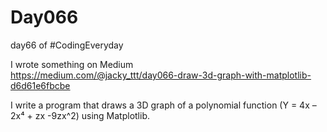 # Day066  
day66 of #CodingEveryday  

I wrote something on Medium  
https://medium.com/@jacky_ttt/day066-draw-3d-graph-with-matplotlib-d6d61e6fbcbe  

I write a program that draws a 3D graph of a polynomial function (Y = 4x –2x⁴ + zx -9zx^2) using Matplotlib.  
